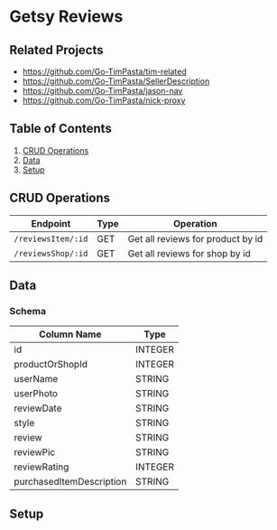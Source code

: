 # Getsy Reviews

## Related Projects

  - https://github.com/Go-TimPasta/tim-related
  - https://github.com/Go-TimPasta/SellerDescription
  - https://github.com/Go-TimPasta/jason-nav
  - https://github.com/Go-TimPasta/nick-proxy

## Table of Contents

1. [CRUD Operations](#CRUD-Operations)
2. [Data](#Data)
3. [Setup](#Setup)

## CRUD Operations

| Endpoint           | Type  | Operation                          |
|--------------------|-------|------------------------------------|
| `/reviewsItem/:id` | GET   | Get all reviews for product by id  |
| `/reviewsShop/:id` | GET   | Get all reviews for shop by id     |


## Data

### Schema

| Column Name              | Type     |
|--------------------------|----------|
| id                       | INTEGER  |
| productOrShopId          | INTEGER  |
| userName                 | STRING   |
| userPhoto                | STRING   |
| reviewDate               | STRING   |
| style                    | STRING   |
| review                   | STRING   |
| reviewPic                | STRING   |
| reviewRating             | INTEGER  |
| purchasedItemDescription | STRING   |

## Setup